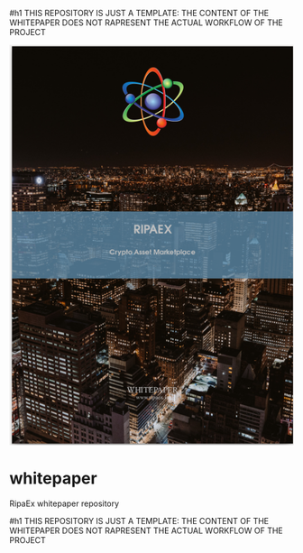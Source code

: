 #h1 THIS REPOSITORY IS JUST A TEMPLATE: THE CONTENT OF THE WHITEPAPER DOES NOT RAPRESENT THE ACTUAL WORKFLOW OF THE PROJECT

<p align="center">
    <a href="./RipaEx_WP_EN.pdf" >
        <img border="0" alt="REWPFC" src="./RipaExWPFrontCover.png" >
    </a>
</p>

# whitepaper
RipaEx whitepaper repository

#h1 THIS REPOSITORY IS JUST A TEMPLATE: THE CONTENT OF THE WHITEPAPER DOES NOT RAPRESENT THE ACTUAL WORKFLOW OF THE PROJECT

